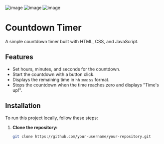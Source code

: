 ![image](https://github.com/user-attachments/assets/5035e9b8-d4d4-4641-98a4-66a6e188e17f)
![image](https://github.com/user-attachments/assets/47edc48d-841d-4ff6-b634-ae5d167d0e08)
![image](https://github.com/user-attachments/assets/5bb72665-6f84-4ccb-ba8a-461cc4cfa95f)


# Countdown Timer

A simple countdown timer built with HTML, CSS, and JavaScript.

## Features

- Set hours, minutes, and seconds for the countdown.
- Start the countdown with a button click.
- Displays the remaining time in `hh:mm:ss` format.
- Stops the countdown when the time reaches zero and displays "Time's up!".

## Installation

To run this project locally, follow these steps:

1. **Clone the repository:**

   ```sh
   git clone https://github.com/your-username/your-repository.git
